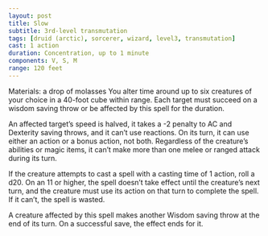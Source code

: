```yaml
---
layout: post
title: Slow
subtitle: 3rd-level transmutation
tags: [druid (arctic), sorcerer, wizard, level3, transmutation]
cast: 1 action
duration: Concentration, up to 1 minute
components: V, S, M
range: 120 feet
---
```

Materials: a drop of molasses
You alter time around up to six creatures of your choice in a 40-foot cube within range. Each target must succeed on a wisdom saving throw or be affected by this spell for the duration.

An affected target’s speed is halved, it takes a -2 penalty to AC and Dexterity saving throws, and it can’t use reactions. On its turn, it can use either an action or a bonus action, not both. Regardless of the creature’s abilities or magic items, it can’t make more than one melee or ranged attack during its turn.

If the creature attempts to cast a spell with a casting time of 1 action, roll a d20. On an 11 or higher, the spell doesn’t take effect until the creature’s next turn, and the creature must use its action on that turn to complete the spell. If it can’t, the spell is wasted.

A creature affected by this spell makes another Wisdom saving throw at the end of its turn. On a successful save, the effect ends for it.